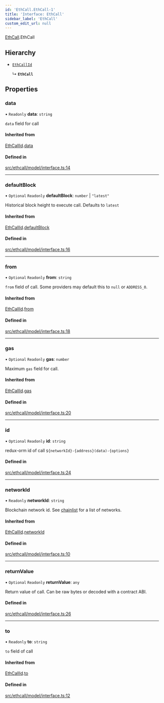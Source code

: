 ```yaml
---
id: 'EthCall.EthCall-1'
title: 'Interface: EthCall'
sidebar_label: 'EthCall'
custom_edit_url: null
---
```


[EthCall](../namespaces/EthCall.md).EthCall

## Hierarchy

-   [`EthCallId`](EthCall.EthCallId.md)

    ↳ **`EthCall`**

## Properties

### data

• `Readonly` **data**: `string`

`data` field for call

#### Inherited from

[EthCallId](EthCall.EthCallId.md).[data](EthCall.EthCallId.md#data)

#### Defined in

[src/ethcall/model/interface.ts:14](https://github.com/leovigna/web3-redux/blob/cff01f0/src/ethcall/model/interface.ts#L14)

---

### defaultBlock

• `Optional` `Readonly` **defaultBlock**: `number` \| `"latest"`

Historical block height to execute call. Defaults to `latest`

#### Inherited from

[EthCallId](EthCall.EthCallId.md).[defaultBlock](EthCall.EthCallId.md#defaultblock)

#### Defined in

[src/ethcall/model/interface.ts:16](https://github.com/leovigna/web3-redux/blob/cff01f0/src/ethcall/model/interface.ts#L16)

---

### from

• `Optional` `Readonly` **from**: `string`

`from` field of call. Some providers may default this to `null` or `ADDRESS_0`.

#### Inherited from

[EthCallId](EthCall.EthCallId.md).[from](EthCall.EthCallId.md#from)

#### Defined in

[src/ethcall/model/interface.ts:18](https://github.com/leovigna/web3-redux/blob/cff01f0/src/ethcall/model/interface.ts#L18)

---

### gas

• `Optional` `Readonly` **gas**: `number`

Maximum `gas` field for call.

#### Inherited from

[EthCallId](EthCall.EthCallId.md).[gas](EthCall.EthCallId.md#gas)

#### Defined in

[src/ethcall/model/interface.ts:20](https://github.com/leovigna/web3-redux/blob/cff01f0/src/ethcall/model/interface.ts#L20)

---

### id

• `Optional` `Readonly` **id**: `string`

redux-orm id of call `${networkId}-{address}(data)-{options}`

#### Defined in

[src/ethcall/model/interface.ts:24](https://github.com/leovigna/web3-redux/blob/cff01f0/src/ethcall/model/interface.ts#L24)

---

### networkId

• `Readonly` **networkId**: `string`

Blockchain network id.
See [chainlist](https://chainlist.org/) for a list of networks.

#### Inherited from

[EthCallId](EthCall.EthCallId.md).[networkId](EthCall.EthCallId.md#networkid)

#### Defined in

[src/ethcall/model/interface.ts:10](https://github.com/leovigna/web3-redux/blob/cff01f0/src/ethcall/model/interface.ts#L10)

---

### returnValue

• `Optional` `Readonly` **returnValue**: `any`

Return value of call. Can be raw bytes or decoded with a contract ABI.

#### Defined in

[src/ethcall/model/interface.ts:26](https://github.com/leovigna/web3-redux/blob/cff01f0/src/ethcall/model/interface.ts#L26)

---

### to

• `Readonly` **to**: `string`

`to` field of call

#### Inherited from

[EthCallId](EthCall.EthCallId.md).[to](EthCall.EthCallId.md#to)

#### Defined in

[src/ethcall/model/interface.ts:12](https://github.com/leovigna/web3-redux/blob/cff01f0/src/ethcall/model/interface.ts#L12)
